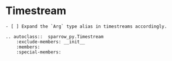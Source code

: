 # Timestream

```{todo}
- [ ] Expand the `Arg` type alias in timestreams accordingly.
```

```{eval-rst}
.. autoclass::  sparrow_py.Timestream
    :exclude-members: __init__
    :members:
    :special-members:
```